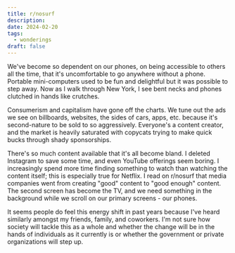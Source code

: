 ```yaml
---
title: r/nosurf
description: 
date: 2024-02-20
tags:
  - wonderings
draft: false
---
```

We've become so dependent on our phones, on being accessible to others all the time, that it's uncomfortable to go anywhere without a phone. Portable mini-computers used to be fun and delightful but it was possible to step away. Now as I walk through New York, I see bent necks and phones clutched in hands like crutches.

Consumerism and capitalism have gone off the charts. We tune out the ads we see on billboards, websites, the sides of cars, apps, etc. because it's second-nature to be sold to so aggressively. Everyone's a content creator, and the market is heavily saturated with copycats trying to make quick bucks through shady sponsorships.

There's so much content available that it's all become bland. I deleted Instagram to save some time, and even YouTube offerings seem boring. I increasingly spend more time finding something to watch than watching the content itself; this is especially true for Netflix. I read on r/nosurf that media companies went from creating "good" content to "good enough" content. The second screen has become the TV, and we need something in the background while we scroll on our primary screens - our phones.

It seems people do feel this energy shift in past years because I've heard similarly amongst my friends, family, and coworkers. I'm not sure how society will tackle this as a whole and whether the change will be in the hands of individuals as it currently is or whether the government or private organizations will step up.